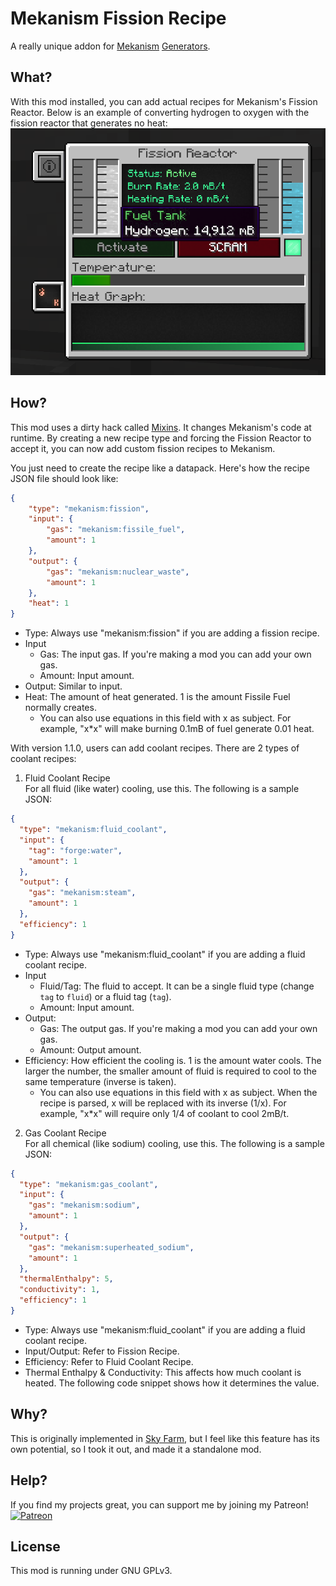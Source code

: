 # Mekanism Fission Recipe
A really unique addon for [Mekanism](https://www.curseforge.com/minecraft/mc-mods/mekanism) [Generators](https://www.curseforge.com/minecraft/mc-mods/mekanism-generators).

## What?
With this mod installed, you can add actual recipes for Mekanism's Fission Reactor. Below is an example of converting hydrogen to oxygen with the fission reactor that generates no heat:
![hydrogen_to_oxygen](https://github.com/North-West-Wind/MekanismFissionRecipe/blob/main/resources/hydrogen.png?raw=true)

## How?
This mod uses a dirty hack called [Mixins](https://github.com/SpongePowered/Mixin). It changes Mekanism's code at runtime. By creating a new recipe type and forcing the Fission Reactor to accept it, you can now add custom fission recipes to Mekanism.

You just need to create the recipe like a datapack. Here's how the recipe JSON file should look like:
```json
{
	"type": "mekanism:fission",
	"input": {
		"gas": "mekanism:fissile_fuel",
		"amount": 1
	},
	"output": {
		"gas": "mekanism:nuclear_waste",
		"amount": 1
	},
	"heat": 1
}
```
- Type: Always use "mekanism:fission" if you are adding a fission recipe.
- Input
  - Gas: The input gas. If you're making a mod you can add your own gas.
  - Amount: Input amount.
- Output: Similar to input.
- Heat: The amount of heat generated. 1 is the amount Fissile Fuel normally creates.
  - You can also use equations in this field with x as subject. For example, "x*x" will make burning 0.1mB of fuel generate 0.01 heat.

With version 1.1.0, users can add coolant recipes. There are 2 types of coolant recipes:
1. Fluid Coolant Recipe  
For all fluid (like water) cooling, use this. The following is a sample JSON:
```json
{
  "type": "mekanism:fluid_coolant",
  "input": {
    "tag": "forge:water",
    "amount": 1
  },
  "output": {
    "gas": "mekanism:steam",
    "amount": 1
  },
  "efficiency": 1
}
```
- Type: Always use "mekanism:fluid_coolant" if you are adding a fluid coolant recipe.
- Input
  - Fluid/Tag: The fluid to accept. It can be a single fluid type (change `tag` to `fluid`) or a fluid tag (`tag`).
  - Amount: Input amount.
- Output: 
  - Gas: The output gas. If you're making a mod you can add your own gas.
  - Amount: Output amount.
- Efficiency: How efficient the cooling is. 1 is the amount water cools. The larger the number, the smaller amount of fluid is required to cool to the same temperature (inverse is taken).
  - You can also use equations in this field with x as subject. When the recipe is parsed, x will be replaced with its inverse (1/x). For example, "x*x" will require only 1/4 of coolant to cool 2mB/t.

2. Gas Coolant Recipe  
For all chemical (like sodium) cooling, use this. The following is a sample JSON:
```json
{
  "type": "mekanism:gas_coolant",
  "input": {
    "gas": "mekanism:sodium",
    "amount": 1
  },
  "output": {
    "gas": "mekanism:superheated_sodium",
    "amount": 1
  },
  "thermalEnthalpy": 5,
  "conductivity": 1,
  "efficiency": 1
}
```
- Type: Always use "mekanism:fluid_coolant" if you are adding a fluid coolant recipe.
- Input/Output: Refer to Fission Recipe.
- Efficiency: Refer to Fluid Coolant Recipe.
- Thermal Enthalpy & Conductivity: This affects how much coolant is heated. The following code snippet shows how it determines the value.

## Why?
This is originally implemented in [Sky Farm](https://www.curseforge.com/minecraft/modpacks/sky-farm-1-16), but I feel like this feature has its own potential, so I took it out, and made it a standalone mod.

## Help?
If you find my projects great, you can support me by joining my Patreon!
[![Patreon](https://drive.google.com/uc?export=download&id=1AH5YdXRoE6G3RQKqWY03TsYMy1H_E5lU)](https://www.patreon.com/nww)

## License
This mod is running under GNU GPLv3.
